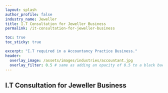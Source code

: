 ```yaml
---
layout: splash 
author_profile: false 
industry_name: Jeweller
title: I.T Consultation for Jeweller Business
permalink: /it-consultation-for-jeweller-business

toc: true
toc_sticky: true

excerpt: "I.T required in a Accountancy Practice Business."
header:
  overlay_image: /assets/images/industries/accountant.jpg
  overlay_filter: 0.5 # same as adding an opacity of 0.5 to a black background
---
```


## I.T Consultation for Jeweller Business